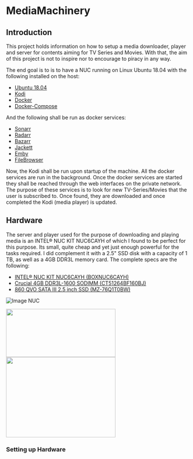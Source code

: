 # MediaMachinery

## Introduction
This project holds information on how to setup a media downloader,
player and server for contents aiming for TV Series and Movies.
With that, the aim of this project is not to inspire nor to encourage
to piracy in any way.

The end goal is to is to have a NUC running on Linux Ubuntu 18.04
with the following installed on the host:

* [Ubuntu 18.04][UBUNTU1804]
* [Kodi][KODI]
* [Docker][DOCKER]
* [Docker-Compose][DOCKER-COMPOSE]

And the following shall be run as docker services:

* [Sonarr][SONARR]
* [Radarr][RADARR]
* [Bazarr][BAZARR]
* [Jackett][JACKETT]
* [Emby][EMBY]
* [FileBrowser][FILEBROWSER]

Now, the Kodi shall be run upon startup of the machine.
All the docker services are run in the background. Once the docker
services are started they shall be reached through the web interfaces on
the private network. The purpose of these services is to look for new
TV-Series/Movies that the user is subscribed to. Once found, they are
downloaded and once completed the Kodi (media player) is updated.

## Hardware
The server and player used for the purpose of downloading and playing
media is an INTEL® NUC KIT NUC6CAYH of which I found to be perfect
for this purpose. Its small, quite cheap and yet just enough powerful
for the tasks required. I did complement it with a 2.5" SSD disk with a
capacity of 1 TB, as well as a 4GB DDR3L memory card. The complete specs
are the following:

* [INTEL® NUC KIT NUC6CAYH (BOXNUC6CAYH)][NUC]
* [Crucial 4GB DDR3L-1600 SODIMM (CT51264BF160BJ)][MEMORY]
* [860 QVO SATA III 2.5 inch SSD (MZ-76Q1T0BW)][DISK]

![Image NUC][NUC_IMAGE]

<img src="https://pics.crucial.com/wcsstore/CrucialSAS/images/resources/medium/package/204-pinsodimmddr3.png" width="300" height="132">
<br>
<img src="https://images.samsung.com/is/image/samsung/sg-860-qvo-sata-3-2-5-ssd-mz-76q1t0bw-frontblack-128845821?$PD_GALLERY_L_JPG$" width="300" height="220">

### Setting up Hardware



[UBUNTU1804]: http://releases.ubuntu.com/18.04/
[DOCKER]: https://www.docker.com/
[DOCKER-COMPOSE]: https://docs.docker.com/compose/
[KODI]: https://kodi.tv/
[RADARR]: https://radarr.video/
[SONARR]: https://sonarr.tv/
[BAZARR]: https://github.com/morpheus65535/bazarr
[JACKETT]: https://github.com/Jackett/Jackett
[EMBY]: https://emby.media/
[FILEBROWSER]: https://github.com/filebrowser/filebrowser
[NUC]: https://www.intel.com/content/www/us/en/products/boards-kits/nuc/kits/nuc6cayh.html
[MEMORY]: https://www.crucial.com/usa/en/ct51264bf160bj
[DISK]: https://www.samsung.com/sg/memory-storage/860-qvo-sata-3-2-5-ssd/MZ-76Q1T0BW/
[NUC_IMAGE]: https://www.intel.com/content/dam/products/hero/foreground/nuc6cays-nuc6cayh-front-angle-16x9.png.rendition.intel.web.320.180.png
[MEM_IMAGE]: https://pics.crucial.com/wcsstore/CrucialSAS/images/resources/medium/package/204-pinsodimmddr3.png
[DISK_IMAGE]: https://images.samsung.com/is/image/samsung/sg-860-qvo-sata-3-2-5-ssd-mz-76q1t0bw-frontblack-128845821?$PD_GALLERY_L_JPG$

